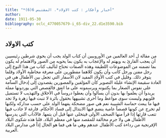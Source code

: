 ```yaml
---
title: "*أخبار وأفكار : كتب الاولاد*. المقتبس 6(6)"
author: 
date: 1911-05-30
bibliography: oclc_4770057679-i_65-div_22.d1e3590.bib
---
```




##  كتب الاولاد 


 من مقالة ل  أحد  العالمين من الأوروبيين أن كتاب الولد يجب أن يحوي شرطين رئيسيين أن يعجب القارئ به ويهتم له والإعجاب به يكون بما يحويه من الصور والاهتمام له يكون بما تضمنه من الموضوعات اللطيفة وهذه الصفات تحتاج لتأليف كتاب من هذا النوع إلى رجل مفنن ورجل كاتب وأن يكون كلاهما مفطورين على معرفة مخاطبة الأولاد وقلما يتوفر ذلك. وقليل في كتب الأولاد المفيد لان الأسفار التي تجعل بين الأطفال هي في العادة سقيمة الإنشاء عليلة التصوير كأن المؤلفين والمصورين يقصدون إلى إدخال السآمة على نفوس الصغار بما يكتبونه ويرسمونه على ما اتفق فالقصص التي يوردونها مملة يريدوا أن يعلموا بها بدون أن يسألوا وأن يعطوا دروساً في الأخلاق والتهذيب لا تستميل قلوبهم وليست سوى مواعظ وما أحرى تشبيهها بحقول بائرة لا تنبت فيها زهرة ولا تجد فيها ما يبعث حماسة الشبيبة نعم هي صور مضحكة يفهما الولد على حسب مداركه ولكنها لم تخرج عن كونها قصصاً عامية ينضم فيها الابتذال إلى فساد الأحكام. فارغة لا جاذب فيها تتعب قارئها إذا قرأ منها   الصحف الأولى فيتخلى عنها قبل أن يتمها. فالآداب التي يدرسها الأطفال هي ولا جرم مخالفة للمقصد منها في معظم البلاد. قلنا هذه شكوى البلاد الإفرنجية من رداءة كتب الأطفال عندهم وهي ما هي فما هو الحال إذاً في مدارس البلاد العربية. 
